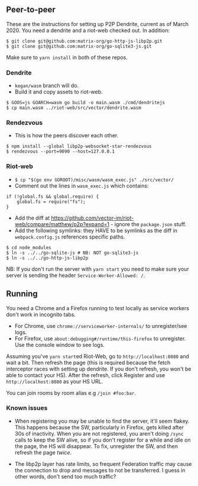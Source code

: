 ## Peer-to-peer

These are the instructions for setting up P2P Dendrite, current as of March 2020. You need a dendrite and a riot-web checked out.
In addition:

```
$ git clone git@github.com:matrix-org/go-http-js-libp2p.git
$ git clone git@github.com:matrix-org/go-sqlite3-js.git
```

Make sure to `yarn install` in both of these repos.


### Dendrite

- `kegan/wasm` branch will do.
- Build it and copy assets to riot-web.
```
$ GOOS=js GOARCH=wasm go build -o main.wasm ./cmd/dendritejs
$ cp main.wasm ../riot-web/src/vector/dendrite.wasm
```

### Rendezvous

- This is how the peers discover each other.
```
$ npm install --global libp2p-websocket-star-rendezvous
$ rendezvous --port=9090 --host=127.0.0.1
```

### Riot-web

- `$ cp "$(go env GOROOT)/misc/wasm/wasm_exec.js" ./src/vector/`
- Comment out the lines in `wasm_exec.js` which contains:
```
if (!global.fs && global.require) {
    global.fs = require("fs");
}
```
- Add the diff at https://github.com/vector-im/riot-web/compare/matthew/p2p?expand=1 - ignore the `package.json` stuff.
- Add the following symlinks: they HAVE to be symlinks as the diff in `webpack.config.js` references specific paths.
```
$ cd node_modules
$ ln -s ../../go-sqlite-js # NB: NOT go-sqlite3-js
$ ln -s ../../go-http-js-libp2p
```

NB: If you don't run the server with `yarn start` you need to make sure your server is sending the header `Service-Worker-Allowed: /`.

## Running

You need a Chrome and a Firefox running to test locally as service workers don't work in incognito tabs.
- For Chrome, use `chrome://serviceworker-internals/` to unregister/see logs.
- For Firefox, use `about:debugging#/runtime/this-firefox` to unregister. Use the console window to see logs.

Assuming you've `yarn start`ed Riot-Web, go to `http://localhost:8080` and wait a bit. Then refresh the page (this is required
because the fetch interceptor races with setting up dendrite. If you don't refresh, you won't be able to contact your HS). After
the refresh, click Register and use `http://localhost:8080` as your HS URL.

You can join rooms by room alias e.g `/join #foo:bar`.

### Known issues

- When registering you may be unable to find the server, it'll seem flakey. This happens because the SW, particularly in Firefox,
  gets killed after 30s of inactivity. When you are not registered, you aren't doing `/sync` calls to keep the SW alive, so if you
  don't register for a while and idle on the page, the HS will disappear. To fix, unregister the SW, and then refresh the page *twice*.

- The libp2p layer has rate limits, so frequent Federation traffic may cause the connection to drop and messages to not be transferred.
  I guess in other words, don't send too much traffic?

